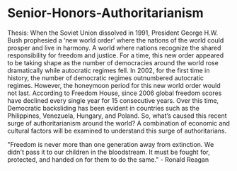 # Senior-Honors-Authoritarianism

Thesis: When the Soviet Union dissolved in 1991, President George H.W. Bush prophesied a ‘new world order’ where the nations of the world could prosper and live in harmony. A world where nations recognize the shared responsibility for freedom and justice. For a time, this new order appeared to be taking shape as the number of democracies around the world rose dramatically while autocratic regimes fell. In 2002, for the first time in history, the number of democratic regimes outnumbered autocratic regimes. However, the honeymoon period for this new world order would not last. According to Freedom House, since 2006 global freedom scores have declined every single year for 15 consecutive years. Over this time, Democratic backsliding has been evident in countries such as the Philippines, Venezuela, Hungary, and Poland. So, what’s caused this recent surge of authoritarianism around the world? A combination of economic and cultural factors will be examined to understand this surge of authoritarians. 

"Freedom is never more than one generation away from extinction. We didn't pass it to our children in the bloodstream. It must be fought for, protected, and handed on for them to do the same." - Ronald Reagan 
